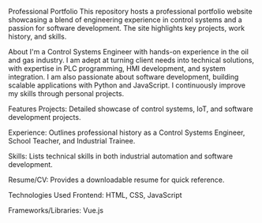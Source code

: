 Professional Portfolio
This repository hosts a professional portfolio website showcasing a blend of engineering experience in control systems and a passion for software development. The site highlights key projects, work history, and skills.

About
I'm a Control Systems Engineer with hands-on experience in the oil and gas industry. I am adept at turning client needs into technical solutions, with expertise in PLC programming, HMI development, and system integration. I am also passionate about software development, building scalable applications with Python and JavaScript. I continuously improve my skills through personal projects.

Features
Projects: Detailed showcase of control systems, IoT, and software development projects.

Experience: Outlines professional history as a Control Systems Engineer, School Teacher, and Industrial Trainee.

Skills: Lists technical skills in both industrial automation and software development.

Resume/CV: Provides a downloadable resume for quick reference.

Technologies Used
Frontend: HTML, CSS, JavaScript

Frameworks/Libraries: Vue.js
